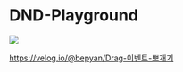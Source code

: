 # DND-Playground

![](https://velog.velcdn.com/images/bepyan/post/65b91811-a409-4877-90aa-f589b5768ee8/image.gif)

https://velog.io/@bepyan/Drag-이벤트-뽀개기
